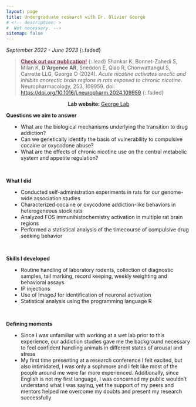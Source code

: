 ```yaml
---
layout: page
title: Undergraduate research with Dr. Olivier George
# <!-- description: >
#  Not necessary. -->
sitemap: false
---
```


<em>September 2022 - June 2023</em>
{:.faded}

> <a href="https://doi.org/10.1016/j.neuropharm.2024.109959" style='color:#833F51; font-weight:bold;'>Check out our publication!</a>
>{:.lead}
>Shankar K, Bonnet-Zahedi S, Milan K, <strong>D'Argence AR</strong>, Sneddon E, Qiao R, Chonwattangul S, Carrette LLG,
George O (2024). <em>Acute nicotine activates orectic and inhibits anorectic brain regions in rats exposed to chronic
nicotine</em>. Neuropharmacology, 253, 109959. doi: https://doi.org/10.1016/j.neuropharm.2024.109959
>{:.faded}

<p style="text-align:center;"><strong>Lab website: </strong><a href="https://www.oliviergeorge.com/" target="_blank" rel="noopener noreferrer">George Lab</a></p>

<strong>Questions we aim to answer</strong>
<ul style="padding-left:40px">
<li>What are the biological mechanisms underlying the transition to drug addiction?</li>
<li>Can we genetically identify the basis of vulnerability to compulsive cocaine or oxycodone abuse?</li>
<li>What are the effects of chronic nicotine use on the central metabolic system and appetite regulation?</li>
</ul>
<br>


<strong>What I did</strong>
<ul style="padding-left:40px">
<li>Conducted self-administration experiments in rats for our genome-wide association studies</li>
<li>Characterized cocaine or oxycodone addiction-like behaviors in heterogeneous stock rats</li>
<li>Analyzed FOS immunihistochemistry activation in multiple rat brain regions</li>
<li>Performed a statistical analysis of the timecourse of compulsive drug seeking behavior</li>
</ul>
<br>


<strong>Skills I developed</strong>
<ul style="padding-left:40px">
<li>Routine handling of laboratory rodents, collection of diagnostic samples, tail marking, record keeping, weekly weighting and behavioral assays</li>
<li>IP injections</li>
<li>Use of ImageJ for identification of neuronal activation</li>
<li>Statistical analysis using the programming language R</li>
</ul>
<br>


<strong>Defining moments</strong>
<ul style="padding-left:40px">
<li>Since I was unfamiliar with working at a wet lab prior to this experience, our addiction studies gave me the background necessary to feel confident handling animals in different states of arousal and stress</li>
<li>My first time presenting at a research conference I felt excited, but also intimidated, I was only a sophmore and I felt like most of the people around me were far more experienced. Additionally, since English is not my first language, I was concerned my public wouldn’t understand what I was saying, yet the support of my peers and mentors helped me overcome my doubts and present my research successfully</li>
</ul>
